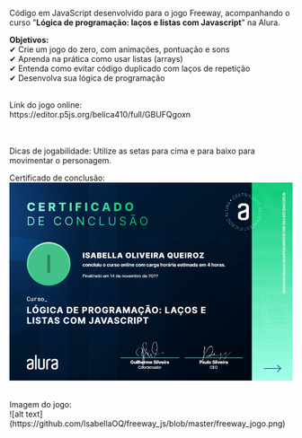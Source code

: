Código em JavaScript desenvolvido para o jogo Freeway, acompanhando o curso "**Lógica de programação: laços e listas com Javascript**" na Alura.

**Objetivos:** <br>
  ✔ Crie um jogo do zero, com animações, pontuação e sons <br>
  ✔ Aprenda na prática como usar listas (arrays) <br>
  ✔ Entenda como evitar código duplicado com laços de repetição <br>
  ✔ Desenvolva sua lógica de programação <br>
  
<br>
Link do jogo online: <br>
https://editor.p5js.org/belica410/full/GBUFQgoxn

<br> <br>
Dicas de jogabilidade:
Utilize as setas para cima e para baixo para movimentar o personagem.

Certificado de conclusão:
![alt text](https://github.com/IsabellaOQ/freeway_js/blob/master/certificado.png)

<br>
Imagem do jogo:
<br>
![alt text](https://github.com/IsabellaOQ/freeway_js/blob/master/freeway_jogo.png)
